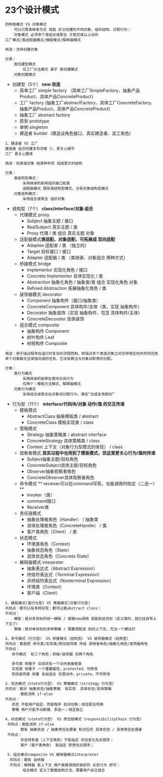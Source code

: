 # 23个设计模式
```
四种类模式 VS 对象模式
    可以只需类继承方式 就能 区分创建的不同对象、组织结构、分配行为；
    对象模式 必须多个类组合或聚合 才能完成以上动作
工厂模式/类适配器模式/模板模式/解释器模式
```
```
用途：怎样创建对象

分类：
    类创建型模式
        仅工厂方法模式 属于 类创建模式
    对象创建模式
```     
* 创建型（5个） **new 改造**
    * 简单工厂 simple factory （简单工厂SimpleFactory、抽象产品Product、具体产品ConcreteProduct）
    * 工厂 factory (抽象工厂abstractFactory、具体工厂ConcreteFactory、抽象产品Product、具体产品ConcreteProduct)
    * 抽象工厂 abstract factory
    * 原型 prototype
    * 单例 singleton
    * 建造者 builder（建造设角色接口、真实建造者、监工角色）
```
1、建造者 VS 工厂
建造者 适合创建复杂对象（），更关心细节
工厂 更关心整体
```

```
用途：将类或对象 按某种布局 组成更大的结构

分类：
    类结构型模式：
        采用继承机制来组织接口和类
        适配器模式 既有类结构型模式、也有对象结构型模式
    对象结构模式：
        采用组合或聚合 组织对象
```
* 结构型（7个） **class/interface/对象 组合**
    * 代理模式 proxy
        * Subject 抽象主题 / 接口
        * RealSubject 真实主题 / 类
        * Proxy 代理 / 类  组合 真实主题 对象
    * 适配器模式**类适配、对象适配、可拓展成 双向适配**
        * Adaptee 适配者 / 类 （独立的）
        * Target 目标接口  / 接口
        * Adapter 适配器 / 类 （类继承、对象组合 两种方式）
    * 桥接模式 bridge
        * Implementor 实现化角色 / 接口
        * Concrete Implementor 具体实现化 / 类
        * Abstraction 抽象化角色 / 抽象类/类 组合 实现化角色 对象
        * Refined Abstraction 拓展抽象化角色 / 类
    * 装饰器模式 decorator
        * Component 抽象构件（接口/抽象类）
        * ConcreteComponent 具体构件/主体（类，实现 抽象构件）
        * Decorator 抽象装饰（实现 抽象构件、包含 具体构件/主体）
        * ConcreteDecorator 具体装饰
    * 组合模式 composite
        * 抽象构件 Component
        * 树叶构件 Leaf
        * 树枝构件 Composite

```
用途：用于描述程序在运行时复杂的流程控制，即描述多个类或对象之间怎样相互协作共同完成单个对象都无法单独完成的任务，它涉及算法与对象间职责的分配。

分类：
    类行为模式
        采用继承机制来在类间分派行为
        仅两个：模板方法模式、解释器模式
    对象行为模式
        采用组合或聚合在对象间分配行为，满足“合成复用原则”
```
* 行为型（11个） **interface/代码块/对象 动作/值 的交互传递**
    * 模板模式
        * AbstractClass 抽象模板类 / abstract
        * ConcreteClass 模板实现类 / class
    * 策略模式
        * Strategy 抽象策略类 / abstract interface
        * ConcreteStrategy 具体策略类 / class
        * Context 上下文（对象行为型模式的体现） / class
    * 观察者模式 **其实过程中也用到了模板模式，但这里更关心行为/值的传递**
        * Subject抽象主题/目标角色
        * ConcreteSubject具体主题/目标角色
        * Observer抽象观察者角色
        * ConcreteObserver具体观察者角色
    * 命令模式 ** receiver可以在command写死，也能调用时指定（二选一） **
        * Invoker（类）
        * command接口
        * Receiver类
    * 责任链模式 
        * 抽象处理者角色（Handler） / 抽象类
        * 具体处理者角色（ConcreteHandle） / 类
        * 客户类角色（Client） / 类
    * 状态模式
        * 环境类角色（Context）
        * 抽象状态角色（State）
        * 具体状态角色（Concrete State）
    * 解释器模式 interpreter
        * 抽象表达式（Abstract Expression）
        * 终结符表达式（Terminal Expression）
        * 非终结符表达式（Nonterminal Expression）
        * 环境类（Context）
        * 客户端（Client）
 ```
 1、模板模式(类行为型) VS 策略模式(对象行为型)
 共同点：都可以有多种实现；都可以是abstract class；
 不同点：
     模板：是对多目标的统一模板 / 直接new调用 就能到达目标（定义类时，就已经自带上下文了）
     策略：是对单目标的多种策略 / 需要搭配进 别的上下文、充当一个螺丝钉
 
 2、命令模式（行为型） VS 桥接模式（结构型） VS 装饰器模式（结构型）
 共同点：都是把 命令类/实现类/附加装饰类 传给 调用者角色/抽象化角色/装饰器角色
 不同点：
    命令模式  有三个角色；桥接/装饰器 仅两个角色
    
    命令类 侧重于 后续还有一个动作承接者类
    实现类 侧重于 一个重要属性，protected，可修改
    附加装饰类 侧重 自由组合 任意动作，private，不可修改
 
 3、状态模式（state行为型） VS 策略模式（strategy 行为型）
 共同点：都对 抽象状态/抽象策略  有实现  具体状态/具体策略
        都能消除 if-else 
 不同点：
    状态 不能用户指定，而是程序 自动切换；相互配合转换
    策略 用户只能手动新建、多选一；相互独立
 
 4、状态模式（state行为型） VS 责任链模式（responsibilityChain 行为型）
  共同点：都能消除 if-else
        都有 抽象状态 / 抽象责任处理者 和对应的 具体状态 / 具体责任处理者
  不同点：
        状态持有者（上下文角色）不能指定 状态变化先后顺序；
        客户（客户类角色） 能指定 职责先后顺序；
        
  5、组合模式composite VS 解释器模式interpreter
   共同点：都有 自桥接
   不同点：解释器 有上下文 用户直接调用封装好的 业务行为 即可；
         组合模式 定义了数据结构方法，需要用户自己组合
 ```
